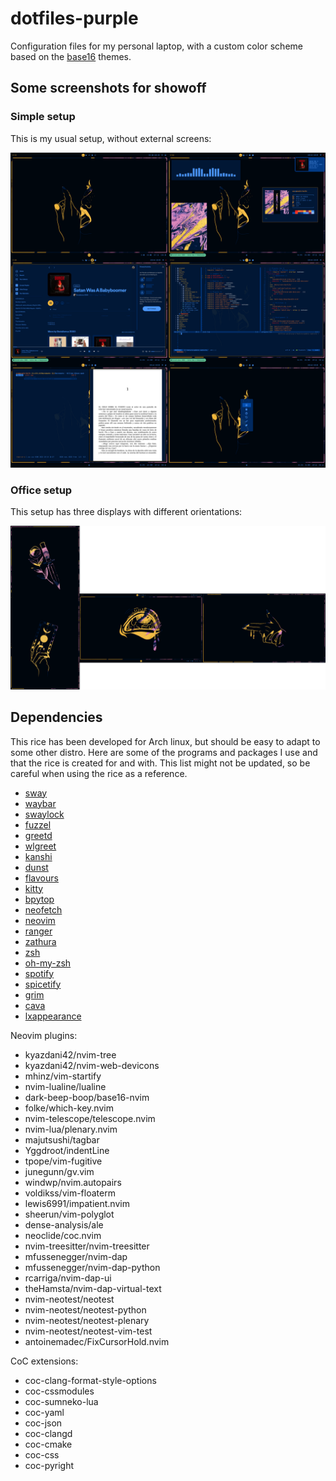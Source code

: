 # dotfiles-purple
Configuration files for my personal laptop, with a custom color scheme based on the [base16](https://github.com/chriskempson/base16) themes.

## Some screenshots for showoff
### Simple setup
This is my usual setup, without external screens:

<img alt="Empty main simple setup display" src="assets/screenshots/captures-simple.png">

### Office setup
This setup has three displays with different orientations:

<img alt="Empty vertical office setup display" src="assets/screenshots/captures-office.png">

## Dependencies
This rice has been developed for Arch linux, but should be easy to adapt to some other distro. Here are some of the programs and packages I use and that the rice is created for and with. This list might not be updated, so be careful when using the rice as a reference.
- [sway](https://github.com/swaywm/sway)
- [waybar](https://github.com/Alexays/Waybar)
- [swaylock](https://github.com/mortie/swaylock-effects)
- [fuzzel](https://codeberg.org/dnkl/fuzzel)
- [greetd](https://git.sr.ht/~kennylevinsen/greetd)
- [wlgreet](https://git.sr.ht/~kennylevinsen/wlgreet)
- [kanshi](https://github.com/emersion/kanshi)
- [dunst](https://github.com/dunst-project/dunst)
- [flavours](https://github.com/Misterio77/flavours)
- [kitty](https://github.com/kovidgoyal/kitty)
- [bpytop](https://github.com/aristocratos/bpytop)
- [neofetch](https://github.com/dylanaraps/neofetch)
- [neovim](https://github.com/neovim/neovim)
- [ranger](https://github.com/ranger/ranger)
- [zathura](https://git.pwmt.org/pwmt/zathura)
- [zsh](https://github.com/zsh-users/zsh)
- [oh-my-zsh](https://github.com/ohmyzsh/ohmyzsh)
- [spotify](https://open.spotify.com/)
- [spicetify](https://spicetify.app/docs/advanced-usage/installation/)
- [grim](https://github.com/emersion/grim)
- [cava](https://github.com/karlstav/cava)
- [lxappearance](https://github.com/lxde/lxappearance)

Neovim plugins:
- kyazdani42/nvim-tree
- kyazdani42/nvim-web-devicons
- mhinz/vim-startify
- nvim-lualine/lualine
- dark-beep-boop/base16-nvim
- folke/which-key.nvim
- nvim-telescope/telescope.nvim
- nvim-lua/plenary.nvim
- majutsushi/tagbar
- Yggdroot/indentLine
- tpope/vim-fugitive
- junegunn/gv.vim
- windwp/nvim.autopairs
- voldikss/vim-floaterm
- lewis6991/impatient.nvim
- sheerun/vim-polyglot
- dense-analysis/ale
- neoclide/coc.nvim
- nvim-treesitter/nvim-treesitter
- mfussenegger/nvim-dap
- mfussenegger/nvim-dap-python
- rcarriga/nvim-dap-ui
- theHamsta/nvim-dap-virtual-text
- nvim-neotest/neotest
- nvim-neotest/neotest-python
- nvim-neotest/neotest-plenary
- nvim-neotest/neotest-vim-test
- antoinemadec/FixCursorHold.nvim

CoC extensions:
- coc-clang-format-style-options
- coc-cssmodules
- coc-sumneko-lua
- coc-yaml
- coc-json
- coc-clangd
- coc-cmake
- coc-css
- coc-pyright
